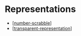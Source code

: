 <!--
 Copyright (C) 2023 David Jones
 
 This file is part of memex.
 
 memex is free software: you can redistribute it and/or modify
 it under the terms of the GNU General Public License as published by
 the Free Software Foundation, either version 3 of the License, or
 (at your option) any later version.
 
 memex is distributed in the hope that it will be useful,
 but WITHOUT ANY WARRANTY; without even the implied warranty of
 MERCHANTABILITY or FITNESS FOR A PARTICULAR PURPOSE.  See the
 GNU General Public License for more details.
 
 You should have received a copy of the GNU General Public License
 along with memex.  If not, see <http://www.gnu.org/licenses/>.
-->

# Representations 


- [[number-scrabble]]
- [[transparent-representation]]

[//begin]: # "Autogenerated link references for markdown compatibility"
[number-scrabble]: number-scrabble "Number scrabble (aka Fifteen)"
[transparent-representation]: transparent-representation "Transparent representation"
[//end]: # "Autogenerated link references"